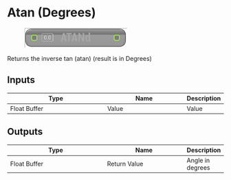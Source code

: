# Atan (Degrees)

<div align="left" data-full-width="false">

<figure><img src="Atan_(Degrees).png" alt=""><figcaption></figcaption></figure>

</div>

Returns the inverse tan (atan) (result is in Degrees)

## Inputs

<table>
<thead><tr><th width="250">Type</th><th width="200">Name</th><th>Description</th></tr></thead>
<tbody>
<tr><td>Float Buffer</td><td>Value</td><td>Value</td></tr>
</tbody>
</table>

## Outputs

<table>
<thead><tr><th width="250">Type</th><th width="200">Name</th><th>Description</th></tr></thead>
<tbody>
<tr><td>Float Buffer</td><td>Return Value</td><td>Angle in degrees</td></tr>
</tbody>
</table>